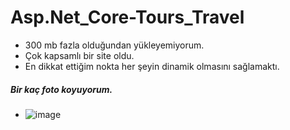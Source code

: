# Asp.Net_Core-Tours_Travel
- 300 mb fazla olduğundan yükleyemiyorum.
- Çok kapsamlı bir site oldu.
- En dikkat ettiğim nokta her şeyin dinamik olmasını sağlamaktı.


##### Bir kaç foto koyuyorum.
* ![image](https://github.com/user-attachments/assets/c36b8dde-6f7b-4371-9790-75179ff410ab)



